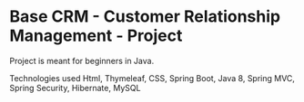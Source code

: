 # Base CRM - Customer Relationship Management - Project

Project is meant for beginners in Java.


Technologies used Html, Thymeleaf, CSS, Spring Boot, Java 8, Spring MVC, Spring Security, Hibernate, MySQL
